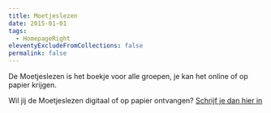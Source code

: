 ```yaml
---
title: Moetjeslezen
date: 2015-01-01
tags:
  - HomepageRight
eleventyExcludeFromCollections: false
permalink: false
---
```


De Moetjeslezen is het boekje voor alle groepen, je kan het online of op papier krijgen.

Wil jij de Moetjeslezen digitaal of op papier ontvangen? [Schrijf je dan hier in](/lidworden)